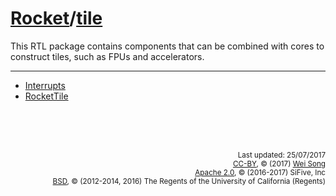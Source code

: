 [Rocket](Readme.md)/[tile](https://github.com/freechipsproject/rocket-chip/tree/master/src/main/scala/tile)
========================
This RTL package contains components that can be combined with cores to construct tiles, such as FPUs and accelerators.

**********************

+ [Interrupts](tile/Interrupts.md)<br>
+ [RocketTile](tile/RocketTile.md)<br>

<br><br><br><p align="right">
<sub>
Last updated: 25/07/2017<br>
[CC-BY](https://creativecommons.org/licenses/by/3.0/), &copy; (2017) [Wei Song](mailto:wsong83@gmail.com)<br>
[Apache 2.0](https://github.com/freechipsproject/rocket-chip/blob/master/LICENSE.SiFive), &copy; (2016-2017) SiFive, Inc<br>
[BSD](https://github.com/freechipsproject/rocket-chip/blob/master/LICENSE.Berkeley), &copy; (2012-2014, 2016) The Regents of the University of California (Regents)
</sub>
</p>
